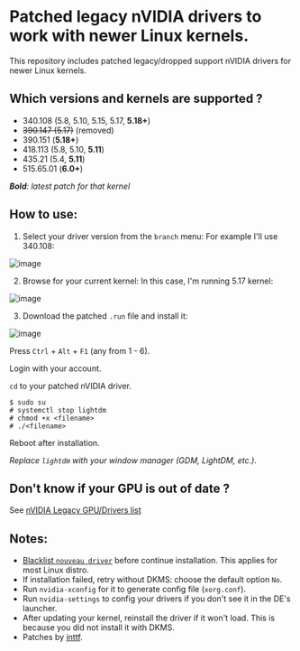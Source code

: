 # Patched legacy nVIDIA drivers to work with newer Linux kernels.
This repository includes patched legacy/dropped support nVIDIA drivers for newer Linux kernels.

## Which versions and kernels are supported ?
- 340.108 (5.8, 5.10, 5.15, 5.17, **5.18+**)
- ~~390.147 (5.17)~~ (removed)
- 390.151 (**5.18+**)
- 418.113 (5.8, 5.10, **5.11**)
- 435.21 (5.4, **5.11**)
- 515.65.01 (**6.0+**)

***Bold**: latest patch for that kernel*
## How to use:
1. Select your driver version from the `branch` menu:
For example I'll use 340.108:

![image](https://user-images.githubusercontent.com/70711319/168417538-97d1ae05-2877-440c-948b-08d40fb306e7.png)


2. Browse for your current kernel:
In this case, I'm running 5.17 kernel:

![image](https://user-images.githubusercontent.com/70711319/168422038-bc52e0d6-72b9-4083-84a1-985caaf3939f.png)

3. Download the patched `.run` file and install it:

![image](https://user-images.githubusercontent.com/70711319/168417619-adc7a601-5ea7-4222-94af-fdde2345b2f0.png)

Press `Ctrl` + `Alt` + `F1` (any from 1 - 6).

Login with your account.

`cd` to your patched nVIDIA driver.

```
$ sudo su
# systemctl stop lightdm
# chmod +x <filename>
# ./<filename>
```

Reboot after installation.

*Replace `lightdm` with your window manager (GDM, LightDM, etc.).*

## Don't know if your GPU is out of date ?
See [nVIDIA Legacy GPU/Drivers list](https://www.nvidia.com/en-us/drivers/unix/legacy-gpu/)

## Notes:
- [Blacklist `nouveau driver`](https://linuxconfig.org/how-to-disable-blacklist-nouveau-nvidia-driver-on-ubuntu-20-04-focal-fossa-linux) before continue installation. This applies for most Linux distro.
- If installation failed, retry without DKMS: choose the default option `No`.
- Run `nvidia-xconfig` for it to generate config file (`xorg.conf`).
- Run `nvidia-settings` to config your drivers if you don't see it in the DE's launcher.
- After updating your kernel, reinstall the driver if it won't load. This is because you did not install it with DKMS.
- Patches by [inttf](https://www.if-not-true-then-false.com/2020/inttf-nvidia-patcher/).
